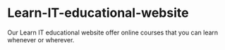 # Learn-IT-educational-website
Our Learn IT educational website offer online courses that you can learn whenever or wherever. 

